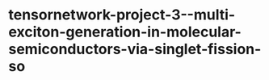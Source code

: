 # tensornetwork-project-3--multi-exciton-generation-in-molecular-semiconductors-via-singlet-fission-so